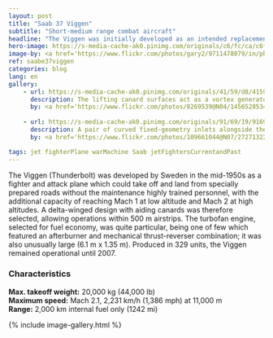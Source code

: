 ```yaml
---
layout: post
title: "Saab 37 Viggen"
subtitle: "Short-medium range combat aircraft"
headline: "The Viggen was initially developed as an intended replacement for the Saab 32 Lansen in the attack role and later the Saab 35 Draken as a fighter. In December 1961, the Swedish government gave its approval for the development of Aircraft System 37, which would ultimately become the Viggen."
hero-image: https://s-media-cache-ak0.pinimg.com/originals/c6/fc/ca/c6fcca7bdc6efad4c5de728c0d687c14.jpg
image-by: <a href='https://www.flickr.com/photos/gary2/9711478079/in/photolist-fNaS6e-ofDK31-8a4Du7-7wtQzg-fNsr5L-8a1p42-f5qLar-4nGKbG-f44CGi-HxSE6a-HxSDYX-ahocrL-cHBqTG-7Q8Yes-5d6Trt-dFLEnS-5d6Tmp-7JqR19-dDPLtv-o1mRTa-dQNE3G-bWBR9Y-euUSeb-etEFwv-etEG3D-etFbVw-cdW1Ys-72vu8r-f8qQph-72vtWF-72zumd-72vtPg-72vtMi-72zueA-nXVj9v-72zugQ-oqxG8M-72zu7C-72zuw1-72ztJb-aewpyj-72vtSz-72zuim-72vtHV-72zus3-72vu5a-72vue8-72zupC-f7b5js-dvEeom' target='_new'>Viggen</a> by <a href='https://www.flickr.com/photos/gary2/' target='_new' >Gary Henderson</a> under <a href='https://creativecommons.org/licenses/by-nc-nd/2.0/' target='_new'>Attribution-NonCommercial-NoDerivs 2.0 Generic</a>
ref: saabe37viggen
categories: blog
lang: en
gallery:
    - url: https://s-media-cache-ak0.pinimg.com/originals/41/59/d8/4159d8db731438f5cf4e9a7037973136.jpg
      description: The lifting canard surfaces act as a vortex generator for the main wing, providing more lift. Additionally, they improve roll stability in the transonic region.
      by: <a href='https://www.flickr.com/photos/8269539@N04/14565285346/in/photolist-oc5TTq-2Z8Sy7-8a1oMg-ofUbRD-6iy3WK-nWCkoU-9cAJ5o-9cBCHf-6iy44V-78ozVz-2Z4nKB-7E8k1N-otqLuK-pJfUJJ-2Z8RZs-n7vP9G-j4Q8LM-4EMSVm-fN8oYw-8sNnPb-GBmv2u-dP3wRB-fQfm6S-cA9rqS-fPXQqc-6wDMwK-mZnyY6-7h8tdZ-jcCo9H-mZnutK-cdWK2Q-mZnwGR-mZpJRC-akW7qj-cArs1Q-mZpbZw-mZnMWk-mZo8FR-aetKAn-pg9e1d-dzWvSp-aewyL3-eQiMWj-pFWLB9-q8iR4c-qd8tNx-q1A95H-q8knqv-qnffsk-rPZ6f' target='_new'>Saab 37 Viggen</a> by <a href='https://www.flickr.com/photos/8269539@N04/' target='_new' >Paul Lucas</a> under <a href='https://creativecommons.org/licenses/by/2.0/' target='_new'>Attribution 2.0 Generic</a>
      
    - url: https://s-media-cache-ak0.pinimg.com/originals/91/69/19/91691981bac882170c662d565df8b141.jpg
      description: A pair of curved fixed-geometry inlets alongside the cockpit feed air to the engine, similar to those of the Draken, except for being larger and separate from the fuselage.
      by: <a href='https://www.flickr.com/photos/109661044@N07/27271322235/in/photolist-HxSDYX-ahocrL-cHBqTG-7Q8Yes-5d6Trt-dFLEnS-5d6Tmp-7JqR19-dDPLtv-o1mRTa-dQNE3G-bWBR9Y-euUSeb-etEFwv-etEG3D-etFbVw-cdW1Ys-72vu8r-f8qQph-72vtWF-72zumd-72vtPg-72vtMi-72zueA-nXVj9v-72zugQ-oqxG8M-72zu7C-72zuw1-72ztJb-aewpyj-72vtSz-72zuim-72vtHV-72zus3-72vu5a-72vue8-72zupC-f7b5js-dvEeom-72vtwt-72zub9-72ztUC-dQH4sp-7Q8Y5y-eMDYKE-ordMSW-b7QTEk-7Q5D2V-oc5TTq' target='_new'>JA37 Viggen</a> by <a href='https://www.flickr.com/photos/109661044@N07/' target='_new' >Rob Schleiffert</a> under <a href='https://creativecommons.org/licenses/by-sa/2.0/' target='_new'>Attribution-ShareAlike 2.0 Generic</a>

tags: jet fighterPlane warMachine Saab jetFightersCurrentandPast
---
```

The Viggen (Thunderbolt) was developed by Sweden in the mid-1950s as a fighter and attack plane which could take off and land from specially prepared roads without the maintenance highly trained personnel, with the additional capacity of reaching Mach 1 at low altitude and Mach 2 at high altitudes. A delta-winged design with aiding canards was therefore selected, allowing operations within 500 m airstrips. The turbofan engine, selected for fuel economy, was quite particular, being one of few which featured an afterburner and mechanical thrust-reverser combination; it was also unusually large (6.1 m x 1.35 m). Produced in 329 units, the Viggen remained operational until 2007.

<h3>Characteristics</h3>

<strong>Max. takeoff weight:</strong> 20,000 kg (44,000 lb)<br />
<strong>Maximum speed:</strong> Mach 2.1, 2,231 km/h (1,386 mph) at 11,000 m<br />
<strong>Range:</strong> 2,000 km internal fuel only (1242 mi)

{% include image-gallery.html %}
